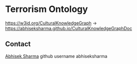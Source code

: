 # Terrorism Ontology

https://w3id.org/CulturalKnowledgeGraph -> https://abhiseksharma.github.io/CulturalKnowledgeGraphDoc



## Contact
[Abhisek Sharma](abhisek_61900048@nitkkr.ac.in)
github username abhiseksharma
